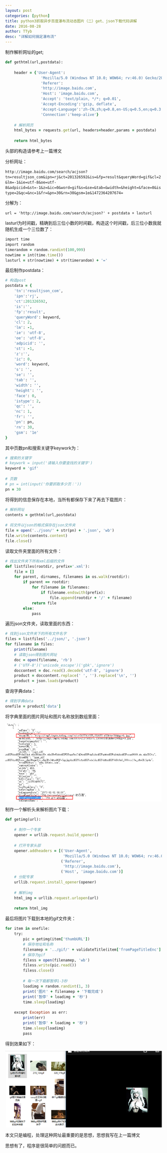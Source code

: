 ```yaml
---
layout: post
categories: [python]
title: python3抓取异步百度瀑布流动态图片（二）get、json下载代码讲解
date: 2016-08-28
author: TTyb
desc: "详解如何搞定瀑布流"
---
```


制作解析网址的get;

~~~ruby
def gethtml(url,postdata):

    header = {'User-Agent':
                'Mozilla/5.0 (Windows NT 10.0; WOW64; rv:46.0) Gecko/20100101 Firefox/46.0',
                'Referer':
                'http://image.baidu.com',
                'Host': 'image.baidu.com',
                'Accept': 'text/plain, */*; q=0.01',
                'Accept-Encoding':'gzip, deflate',
                'Accept-Language':'zh-CN,zh;q=0.8,en-US;q=0.5,en;q=0.3',
                'Connection':'keep-alive'}

    # 解析网页
    html_bytes = requests.get(url, headers=header,params = postdata)

    return html_bytes
~~~

头部的构造请参考上一篇博文

分析网址：

`http://image.baidu.com/search/acjson?tn=resultjson_com&ipn=rj&ct=201326592&is=&fp=result&queryWord=gif&cl=2&lm=-1&ie=utf-8&oe=utf-8&adpicid=&st=-1&z=&ic=0&word=gif&s=&se=&tab=&width=&height=&face=0&istype=2&qc=&nc=1&fr=&pn=30&rn=30&gsm=1e&1472364207674=`

分解为：

`url = 'http://image.baidu.com/search/acjson?' + postdata + lasturl`

lasturl为时间戳，精确到后三位小数的时间戳，构造这个时间戳，后三位小数我就随机生成一个三位数了：

~~~ruby
import time
import random
timerandom = random.randint(100,999)
nowtime = int(time.time())
lasturl = str(nowtime) + str(timerandom) + '='
~~~

最后制作postdata：

~~~ruby
# 构造post
postdata = {
    'tn':'resultjson_com',
    'ipn':'rj',
    'ct':201326592,
    'is':'',
    'fp':'result',
    'queryWord': keyword,
    'cl': 2,
    'lm': -1,
    'ie': 'utf-8',
    'oe': 'utf-8',
    'adpicid': '',
    'st': -1,
    'z':'',
    'ic': 0,
    'word': keyword,
    's': '',
    'se': '',
    'tab': '',
    'width': '',
    'height': '',
    'face': 0,
    'istype': 2,
    'qc': '',
    'nc': 1,
    'fr': '',
    'pn': pn,
    'rn': 30,
    'gsm': '1e'
}
~~~

其中页数pn和搜索关键字keywork为：

~~~ruby
# 搜索的关键字
# keywork = input('请输入你要查找的关键字')
keyword = 'gif'

# 页数
# pn = int(input('你要抓取多少页：'))
pn = 30
~~~

将得到的信息保存在本地，当所有都保存下来了再去下载图片：

~~~ruby
# 解析网址
contents = gethtml(url,postdata)

# 将文件以json的格式保存在json文件夹
file = open('../json/' + str(pn) + '.json', 'wb')
file.write(contents.content)
file.close()
~~~

读取文件夹里面的所有文件：

~~~ruby
# 找出文件夹下所有xml后缀的文件
def listfiles(rootdir, prefix='.xml'):
    file = []
    for parent, dirnames, filenames in os.walk(rootdir):
        if parent == rootdir:
            for filename in filenames:
                if filename.endswith(prefix):
                    file.append(rootdir + '/' + filename)
            return file
        else:
            pass
~~~

遍历json文件夹，读取里面的东西：

~~~ruby
# 找到json文件夹下的所有文件名字
files = listfiles('../json/', '.json')
for filename in files:
    print(filename)
    # 读取json得到图片网址
    doc = open(filename, 'rb')
    # ('UTF-8')('unicode_escape')('gbk','ignore')
    doccontent = doc.read().decode('utf-8', 'ignore')
    product = doccontent.replace(' ', '').replace('\n', '')
    product = json.loads(product)
~~~

查询字典data：

~~~ruby
# 得到字典data
onefile = product['data']
~~~

将字典里面的图片网址和图片名称放到数组里面：

<p style="text-align:center"><img src="/static/postimage/python/bdfalls2/996148-20160828165924367-733078421.png" class="img-responsive" style="display: block; margin-right: auto; margin-left: auto;"></p>

制作一个解析头来解析图片下载：

~~~ruby
def getimg(url):

    # 制作一个专家
    opener = urllib.request.build_opener()

    # 打开专家头部
    opener.addheaders = [('User-Agent',
                          'Mozilla/5.0 (Windows NT 10.0; WOW64; rv:46.0) Gecko/20100101 Firefox/46.0'),
                         ('Referer',
                          'http://image.baidu.com'),
                         ('Host', 'image.baidu.com')]
    # 分配专家
    urllib.request.install_opener(opener)

    # 解析img
    html_img = urllib.request.urlopen(url)

    return html_img
~~~

最后将图片下载到本地的gif文件夹：

~~~ruby
for item in onefile:
    try:
        pic = getimg(item['thumbURL'])
        # 保存地址和名称
        filenamep = '../gif/' + validateTitle(item['fromPageTitleEnc'] + '.gif')
        # 保存为gif
        filess = open(filenamep, 'wb')
        filess.write(pic.read())
        filess.close()

        # 每一次下载都暂停1-3秒
        loadimg = random.randint(1, 3)
        print('图片' + filenamep + '下载完成')
        print('暂停' + loadimg + '秒')
        time.sleep(loadimg)

    except Exception as err:
        print(err)
        print('暂停' + loadimg + '秒')
        time.sleep(loadimg)
        pass
~~~

得到效果如下：

<p style="text-align:center"><img src="/static/postimage/python/bdfalls2/996148-20160828172535915-551271077.png" class="img-responsive" style="display: block; margin-right: auto; margin-left: auto;"></p>

 本文只是编程，处理这种网址最重要的是思想，思想我写在上一篇博文
 
 思想有了，程序是很简单的问题而已。